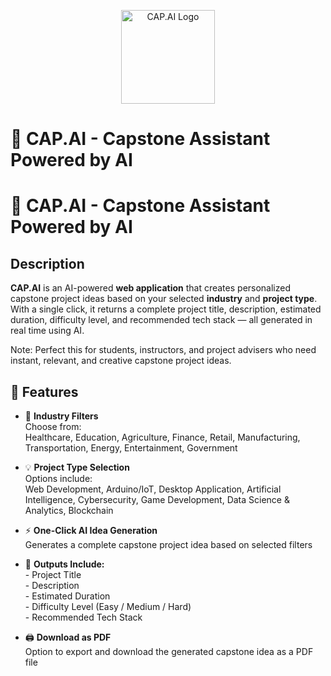 <p align="center">
  <img src="logo.png" alt="CAP.AI Logo" width="150"/>
</p>

# 🧠 CAP.AI - Capstone Assistant Powered by AI



# 🧠 CAP.AI - Capstone Assistant Powered by AI

## Description  
**CAP.AI** is an AI-powered **web application** that creates personalized capstone project ideas based on your selected **industry** and **project type**.  
With a single click, it returns a complete project title, description, estimated duration, difficulty level, and recommended tech stack — all generated in real time using AI.

Note: Perfect this for  students, instructors, and project advisers who need instant, relevant, and creative capstone project ideas.

## 🚀 Features

- 🎯 **Industry Filters**  
  Choose from:  
        Healthcare, Education, Agriculture, Finance, Retail, Manufacturing, Transportation, Energy, Entertainment, Government

- 💡 **Project Type Selection**  
  Options include:  
        Web Development, Arduino/IoT, Desktop Application, Artificial Intelligence, Cybersecurity, Game Development, Data Science & Analytics, Blockchain

- ⚡ **One-Click AI Idea Generation**  
          Generates a complete capstone project idea based on selected filters

- 📄 **Outputs Include:**  
          - Project Title  
          - Description  
          - Estimated Duration  
          - Difficulty Level (Easy / Medium / Hard)  
          - Recommended Tech Stack

- 🖨️ **Download as PDF**  
          Option to export and download the generated capstone idea as a PDF file
